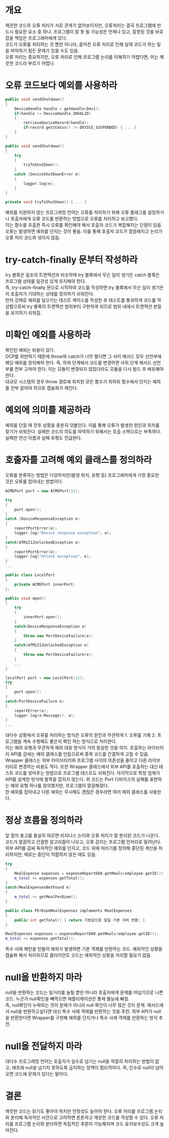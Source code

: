 # 개요
깨끗한 코드와 오류 처리가 서로 관계가 없어보이지만, 오류처리는 결국 프로그램에 반드시 필요한 요소 중 하나. 프로그램이 잘 못 될 가능성은 언제나 있고, 잘못된 것을 바로잡을 책임은 프로그래머에게 있다.
<br>
코드가 오류를 처리하는 것 뿐만 아니라, 흩어진 오류 처리로 인해 실제 코드가 하는 일을 파악하기 힘든 문제가 있을 수도 있음.
<br>
오류 처리는 중요하지만, 오류 처리로 인해 프로그램 논리를 이해하기 어렵다면, 이는 깨끗한 코드라 부르기 어렵다.

# 오류 코드보다 예외를 사용하라
```cpp
public void sendShutdown()
{
    DeviceHandle handle = getHandle(Dev1);
    if(handle != DeviceHandle.INVALID)
    {
        retrieveDeviceRecord(handle);
        if(record.getStatus() != DEVICE_SUSPENDED) { ... }
    }
}

public void sendShutdown()
{
    try
    {
        tryToShutDown();
    }
    catch (DeviceShutDownError e)
    {
        logger.log(e);
    }
}

private void tryToShutDown() { ... }
```
예외를 지원하지 않는 프로그래밍 언어는 오류를 처리하기 위해 오류 플래그를 설정하거나 호출자에게 오류 코드를 반환하는 방법으로 오류를 처리하고 보고했다.
<br>
이는 함수를 호출한 즉시 오류를 확인해야 해서 호출자 코드가 복잡해지는 단점이 있음.
<br>
오류는 발생하면 예외를 던지는 것이 좋음. 이를 통해 호출자 코드가 깔끔해지고 논리가 오류 처리 코드와 섞이지 않음.

# try-catch-finally 문부터 작성하라
try 블록은 일조의 트랜잭션과 비슷하여 try 블록에서 무슨 일이 생기든 catch 블록은 프로그램 상태를 일관성 있게 유지해야 한다.
<br>
즉, try-catch-finally 문으로 시작하여 코드를 작성하면 try 블록에서 무슨 일이 생기든지 호출자가 기대하는 상태를 정의하기 쉬워진다.
<br>
먼저 강제로 예외를 일으키는 테스트 케이스를 작성한 후 테스트를 통과하게 코드를 작성함으로써 try 블록의 트랜잭션 범위부터 구현하게 되므로 범위 내에서 트랜잭션 본질을 유지하기 쉬워짐.

# 미확인 예외를 사용하라
확인된 예외는 비용이 있다.
<br>
OCP를 위반하기 때문에 throw와 catch가 너무 멀다면 그 사이 메서드 모두 선언부에 해당 예외를 정의해야 한다. 즉, 하위 단계에서 코드를 변경하면 사위 단계 매서드 선언부를 전부 고쳐야 한다. 이는 모듈이 변경되지 않았더라도 모듈을 다시 빌드 후 배포해야 한다.
<br>
대규모 시스템의 경우 throw 경로에 위치한 모든 함수가 최하위 함수에서 던지는 예외를 전부 알아야 하므로 캡슐화가 깨진다.

# 예외에 의미를 제공하라
예외를 던질 때 전후 상황을 충분히 덧붙인다. 이를 통해 오류가 발생한 원인과 위치를 찾기가 쉬워진다. 실패한 코드의 의도를 파악하기 위해서는 호출 스택으로는 부족하다.
<br>
실패한 연산 이름과 실패 유형도 언급한다.

# 호출자를 고려해 예외 클래스를 정의하라
오류를 분류하는 방법은 다양하지만(발생 위치, 유형 등) 프로그래머에게 가장 중요한 것은 오류를 잡아내는 방법이다.

```cpp
ACMEPort port = new ACMEPort(12);

try
{
    port.open();
}
catch (DeviceResponseException e)
{
    reportPortError(e);
    logger.log("Device response exception", e);
}
catch(ATM1212UnlockedException e)
{
    reportPortError(e);
    logger.log("Unlock exception", e);
}
...

public class LocalPort
{
    private ACMEPort innerPort;
};

public void open()
{
    try
    {
        innerPort.open();
    }
    catch(DeviceResponseException e)
    {
        throw new PortDeviceFailure(e);
    }
    catch(ATM1212UnlockedException e)
    {
        throw new PortDeviceFailure(e);
    }
    ...
}

localPort port = new LocalPort(12);
try
{
    port.open();
}
catch(PortDeviceFailure e)
{
    reportError(e);
    logger.log(e.Message(), e);
}
...
```
대다수 상황에서 오류를 처리하는 방식은 오류의 원인과 무관하게 1. 오류를 기록 2. 프로그램을 계속 수행해도 좋은지 확인 하는 방식으로 처리한다.
<br>
이는 예외 유형과 무관하게 예외 대응 방식이 거의 동일한 것을 의미. 호출하는 라이브러리 API를 감싸는 예외 클래스를 만듬으로써 중복 코드를 간결하게 고칠 수 있음.
<br>
Wrapper 클래스는 외부 라이브러리와 프로그램 사이의 의존성을 줄이고 다른 라이브러리로 변경하는 비용도 적다. 또한 Wrapper 클래스에서 외부 API를 호출하는 대신 테스트 코드를 넣어주는 방법으로 프로그램 테스트도 쉬워진다. 마지막으로 특정 업체가 API를 설계한 방식에 발목을 잡히지 않는다. 위 코드는 Port 디바이스의 실패를 표현하는 예외 유형 하나를 정의했지만, 프로그램이 깔끔해졌다.
<br>
한 예외를 잡아내고 다른 예외는 무시해도 괜찮은 경우라면 여러 예외 클래스를 사용한다.

# 정상 흐름을 정의하라
앞 절의 충고를 충실히 따르면 비지니스 논리와 오류 처리가 잘 분리된 코드가 나온다. 코드가 깔끔하고 간결한 알고리즘이 나오고, 오류 감지는 프로그램 언저리로 밀려난다.
<br>
외부 API를 감싸 독자적인 예외를 던지고, 코드 위에 처리기를 정의해 중단된 계산을 처리하지만, 때로는 중단이 적합하지 않은 때도 있음.

```cpp
try
{
    MealExpense expenses = expenseReportDA0.getMeals(employee.getID());
    m_total += expenses.getTotal();
}
catch(MealExpensesNotFound e)
{
    m_total += getMealPerDiem();
}

public class PErDiemMealExpenses implements MealExpenses
{
    public int getTotal() { return 기본값으로 일일 기본 식비 반환; }
}

MealExpenses expenses = expenseReportDA0.getMeals(employee.getID());
m_total += expenses.getTotal();
```
특수 사례 패턴을 만들어 예외가 발생하면 기본 객체를 반환하는 코드. 예외적인 상황을 캡슐화 해서 처리하므로 클라이언트 코드는 예외적인 상황을 처리할 필요가 없음.

# null을 반환하지 마라
null을 반환하는 코드는 일거리를 늘릴 뿐만 아니라 호출자에게 문제를 떠넘기므로 나쁜 코드. 누군가 null확인을 빼먹으면 애플리케이션은 통제 불능에 빠짐.
<br>
즉, null확인이 누락되는 것이 문제가 아니라 null 확인이 너무 많은 것이 문제. 매서드에서 null을 반환하고싶다면 대신 특수 사례 객체를 반환하는 것을 추천. 외부 API가 null을 반환한다면 Wrapper를 구현해 예외를 던지거나 특수 사례 객체를 반환하는 방식 추천.

# null을 전달하지 마라
대다수 프로그래밍 언어는 호출자가 실수로 넘기는 null을 적절히 처리하는 방법이 없고, 애초에 null을 넘기지 못하도록 금지하는 정책이 합리적이다. 즉, 인수로 null이 넘어오면 코드에 문제가 있다는 말이다.

# 결론
깨끗한 코드는 읽기도 좋아야 하지만 안정성도 높아야 한다. 오류 처리를 프로그램 논리와 분리해 독자적인 사안으로 고려하면 튼튼하고 깨끗한 코드를 작성할 수 있다. 오류 처리를 프로그램 논리와 분리하면 독립적인 추론이 가능해지며 코드 유지보수성도 크게 높아진다.
